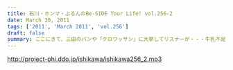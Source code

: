 ```yaml
---
title: 石川・ホンマ・ぶるんのBe-SIDE Your Life! vol.256-2
date: March 30, 2011
tags: ['2011', 'March 2011', 'vol.256']
draft: false
summary: ここにきて、三田のパンや「クロワッサン」に大挙してリスナーが・・・牛乳不足の中、クリームパン作っているらしいです。NAMAE
---
```


http://project-phi.ddo.jp/ishikawa/ishikawa256_2.mp3